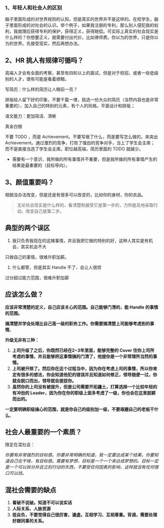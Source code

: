 ### 1、年轻人和社会人的区别

脑子里面形成的对世界规则的认知，但是真实的世界并不是这样的。在校学生，脑子里面形成的对社会的认识。举个例子，如果我注册的专利，那么别人侵犯我的权利，我就理应获得专利的保护，获得正义，获得赔偿。可实际上真实的社会现实是什么样的？你想要正义，就需要付出代价，比如律师费。你以为的世界，只是你以为的世界。先接受现实，然后再想办法。

## 2、HR 挑人有规律可循吗？

高端人才会有全面的考察，甚至有四轮以上的面试，但是对于校招，或者一些低级别的人才，很有可能是看着顺眼。

写简历：什么样的简历让人眼前一亮？

排版给人留下好的印象，不要千篇一律，挑选一份大众的简历（当然内容也是非常重要的），加入自己的特别的元素，有个人的风格。平面设计和排版；

语文能力：更加简洁、清晰

真金白银

不要 TODO ，而是 Achievement。不要写做了什么，而是要写怎么做的，来突出 Achievement。通过激烈的竞争，打败了强劲的竞争对手，当上了学生会主席；而不是直接当选了学生会主席。职位越高端，简历里面的 TODO 就越少。

- 需要有一个意识，我所做的所有事情并不重要，但是我所做的所有事情产生的结果是最重要的（目标导向）。

## 3、颜值重要吗？

相貌没办法改变，但是还是有很多可以改变的，比如你的身材，你的衣品。

> 无论社会现实是什么样的，看清楚和接受它是第一步的，力所能及地采取行动，改变自己是第二步。

## 典型的两个误区

1. 我只负责我现在的这摊事情，并且我把它做的特别的好，这种人其实是有机会，其实机会不大

只做自己的事情，很难升职加薪。

1. 什么都管，但是其实 Handle 不了，会让人很烦

过分超过能力范围，很难升职加薪

## 应该怎么做？

**应该非常清楚的定义，自己应该关心的范围。自己能够门清的，能 Handle 的事情的范围。**

**搞清楚并学会处理比自己高一级的职务工作。你需要搞清楚上司能够考虑到的事情**。

**升级无非有三种：**

1. **上司升级了之后，你既然已经在2~3年里面，能够完整的 Cover 住你上司所考虑的事情，并且能够把这事情搞的门清了，他提你是一个非常理所当然的事情。**
2. **上司被开除了。然后你在这个过程当中，因为你在考虑上司的事情，所以你肯定有很多的想法，你会知道他犯的错误并且知道如何修正，领导随便一过，你就会脱口而出，领导就会提拔你。**
3. **虽然你的上司没有被提升，但是公司需要开拓疆土，打算选择一个比较年轻的有冲劲的 Leader，因为你在你的职级上面多考虑了一级，你也会在这里脱颖而出的。**

**一定要明确职级操心的范围，就是你自己的级别加一级，不要琢磨自己的老板干什么**。

## 社会人最重要的一个素质？

限定在混社会：

*你要有非常强烈的目标感。你要非常明确的知道，我一定要达成某个结果。你要知道自己在干啥，有目标感。需要有梦想，目标是一个一个来达成梦想的。目标一定是一个可以拆分并且立刻行动的东西，不要受任何因素的影响，这样就没有任何借口可以找。*

## 混社会需要的缺点

1. **看破不说破。知道不可以说实话**
2. **人际关系、人脉资源**
3. **低自负，不要觉得自己很厉害，谦虚。互相学习、互相尊重。背调，需要处理好跟同事的关系。**


